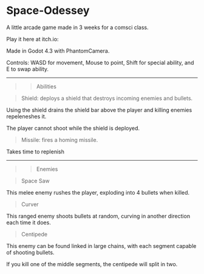 # Space-Odessey
A little arcade game made in 3 weeks for a comsci class.

Play it here at itch.io: 

Made in Godot 4.3 with PhantomCamera.

Controls: WASD for movement, Mouse to point, Shift for special ability, and E to swap ability.

---

>>Abilities

>Shield: deploys a shield that destroys incoming enemies and bullets.

Using the shield drains the shield bar above the player and killing enemies repeleneshes it.

The player cannot shoot while the shield is deployed.

>Missile: fires a homing missile.

Takes time to replenish

---

>>Enemies

>Space Saw

This melee enemy rushes the player, exploding into 4 bullets when killed.

>Curver

This ranged enemy shoots bullets at random, curving in another direction each time it does.

>Centipede

This enemy can be found linked in large chains, with each segment capable of shooting bullets.

If you kill one of the middle segments, the centipede will split in two.
